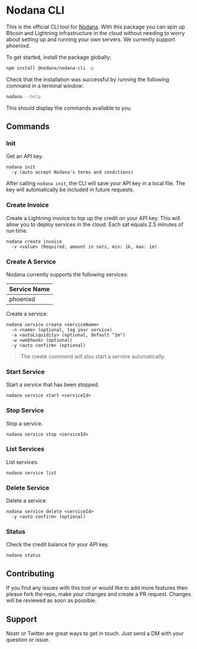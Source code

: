 # Nodana CLI

This is the official CLI tool for [Nodana](https://nodana.io). With this package you can spin up Bitcoin and Lightning infrastructure in the cloud without needing to worry about setting up and running your own servers. We currently support phoenixd.

To get started, install the package globally;

```sh
npm install @nodana/nodana-cli -g
```

Check that the installation was successful by running the following command in a terminal window:

```sh
nodana --help
```

This should display the commands available to you.

## Commands

### Init

Get an API key.

```
nodana init
  -y (auto accept Nodana's terms and conditions)
```

After calling `nodana init`, the CLI will save your API key in a local file. The key will automatically be included in future requests.

### Create Invoice

Create a Lightning invoice to top up the credit on your API key. This will allow you to deploy services in the cloud. Each sat equals 2.5 minutes of run time.

```
nodana create invoice
  -v <value> (Required, amount in sats, min: 1k, max: 1m)
```

### Create A Service

Nodana currently supports the following services:

| Service Name |
| ------------ |
| phoenixd     |

Create a service:

```
nodana service create <serviceName>
  -n <name> (optional, tag your service)
  -a <autoLiquidity> (optional, default "2m")
  -w <webhook> (optional)
  -y <auto confirm> (optional)
```

> The create command will also start a service automatically.

### Start Service

Start a service that has been stopped.

```
nodana service start <serviceId>
```

### Stop Service

Stop a service.

```
nodana service stop <serviceId>
```

### List Services

List services.

```
nodana service list
```

### Delete Service

Delete a service.

```
nodana service delete <serviceId>
  -y <auto confirm> (optional)
```

### Status

Check the credit balance for your API key.

```
nodana status
```

## Contributing

If you find any issues with this tool or would like to add more features then please fork the repo, make your changes and create a PR request. Changes will be reviewed as soon as possible.

## Support

Nostr or Twitter are great ways to get in touch. Just send a DM with your question or issue.
